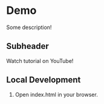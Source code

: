 # Demo

Some description!

## Subheader

Watch tutorial on YouTube!

## Local Development

1. Open index.html in your browser.
